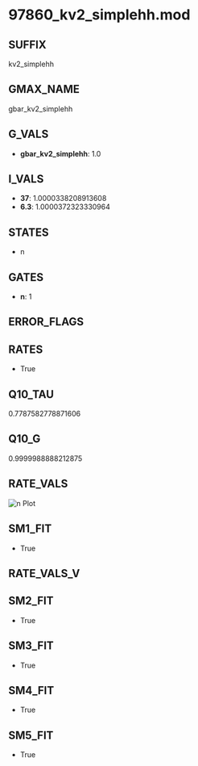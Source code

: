 # 97860_kv2_simplehh.mod

## SUFFIX

kv2_simplehh

## GMAX_NAME

gbar_kv2_simplehh

## G_VALS

- **gbar_kv2_simplehh**: 1.0

## I_VALS

- **37**: 1.0000338208913608
- **6.3**: 1.0000372323330964

## STATES

- n

## GATES

- **n**: 1

## ERROR_FLAGS


## RATES

- True

## Q10_TAU

0.7787582778871606

## Q10_G

0.9999988888212875

## RATE_VALS

![n Plot](/Users/pbozelos/Dropbox/icg-Chai-Panos/supermodels/output_markdown_files/K/97860_kv2_simplehh.mod/images/n.png)

## SM1_FIT

- True

## RATE_VALS_V

## SM2_FIT

- True

## SM3_FIT

- True

## SM4_FIT

- True

## SM5_FIT

- True

